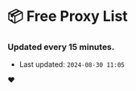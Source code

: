 # :package: Free Proxy List
### Updated every 15 minutes.

- Last updated: `2024-08-30 11:05`

:heart:
